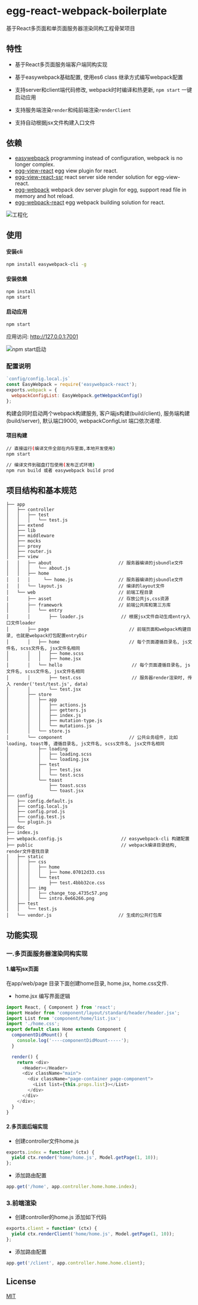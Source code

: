# egg-react-webpack-boilerplate

基于React多页面和单页面服务器渲染同构工程骨架项目

## 特性

- 基于React多页面服务端客户端同构实现

- 基于easywebpack基础配置, 使用es6 class 继承方式编写webpack配置

- 支持server和client端代码修改, webpack时时编译和热更新, `npm start` 一键启动应用

- 支持服务端渲染`render`和纯前端渲染`renderClient`

- 支持自动根据jsx文件构建入口文件


## 依赖

- [easywebpack](https://github.com/hubcarl/easywebpack) programming instead of configuration, webpack is no longer complex.
- [egg-view-react](plugin/egg-view-react) egg view plugin for react.
- [egg-view-react-ssr](plugin/egg-view-react-ssr) react server side render solution for egg-view-react.
- [egg-webpack](https://github.com/hubcarl/egg-webpack) webpack dev server plugin for egg, support read file in memory and hot reload.
- [egg-webpack-react](plugin/egg-webpack-react) egg webpack building solution for react.

![工程化](https://github.com/hubcarl/egg-react-webpack-boilerplate/blob/master/doc/images/egg-webpack.png)



## 使用

#### 安装cli

```bash
npm install easywebpack-cli -g
```

#### 安装依赖

```bash
npm install
npm start
```


#### 启动应用

```bash
npm start
```

应用访问: http://127.0.0.1:7001


![npm start启动](https://github.com/hubcarl/egg-react-webpack-boilerplate/blob/master/doc/images/webpack.png)

### 配置说明


```js
`config/config.local.js` 
const EasyWebpack = require('easywebpack-react');
exports.webpack = {
  webpackConfigList: EasyWebpack.getWebpackConfig()
};
```

构建会同时启动两个webpack构建服务, 客户端js构建(build/client), 服务端构建(build/server), 默认端口9000,  webpackConfigList 端口依次递增. 


#### 项目构建

```bash
// 直接运行(编译文件全部在内存里面,本地开发使用)
npm start

// 编译文件到磁盘打包使用(发布正式环境)
npm run build 或者 easywebpack build prod

```

## 项目结构和基本规范

    ├── app
    │   ├── controller
    │   │   ├── test
    │   │   │   └── test.js
    │   ├── extend
    │   ├── lib
    │   ├── middleware
    │   ├── mocks
    │   ├── proxy
    │   ├── router.js
    │   ├── view
    │   │   ├── about                         // 服务器编译的jsbundle文件
    │   │   │   └── about.js
    │   │   ├── home
    │   │   │     └── home.js                 // 服务器编译的jsbundle文件
    │   │   └── layout.js                     // 编译的layout文件
    │   └── web                               // 前端工程目录
    │       ├── asset                         // 存放公共js,css资源
    │       ├── framework                     // 前端公共库和第三方库
    │       │   └── entry                          
    │       │       ├── loader.js              // 根据jsx文件自动生成entry入口文件loader
    │       ├── page                              // 前端页面和webpack构建目录, 也就是webpack打包配置entryDir
    │       │   ├── home                          // 每个页面遵循目录名, js文件名, scss文件名, jsx文件名相同
    │       │   │   ├── home.scss
    │       │   │   ├── home.jsx
    │       │   └── hello                          // 每个页面遵循目录名, js文件名, scss文件名, jsx文件名相同
    │       │       ├── test.css                   // 服务器render渲染时, 传入 render('test/test.js', data)
    │       │       └── test.jsx
    │       ├── store                             
    │       │   ├── app
    │       │   │   ├── actions.js
    │       │   │   ├── getters.js
    │       │   │   ├── index.js
    │       │   │   ├── mutation-type.js
    │       │   │   └── mutations.js
    │       │   └── store.js
    │       └── component                         // 公共业务组件, 比如loading, toast等, 遵循目录名, js文件名, scss文件名, jsx文件名相同
    │           ├── loading
    │           │   ├── loading.scss
    │           │   └── loading.jsx
    │           ├── test
    │           │   ├── test.jsx
    │           │   └── test.scss
    │           └── toast
    │               ├── toast.scss
    │               └── toast.jsx
    ├── config
    │   ├── config.default.js
    │   ├── config.local.js
    │   ├── config.prod.js
    │   ├── config.test.js
    │   └── plugin.js
    ├── doc
    ├── index.js
    ├── webpack.config.js                      // easywebpack-cli 构建配置
    ├── public                                 // webpack编译目录结构, render文件查找目录
    │   ├── static
    │   │   ├── css
    │   │   │   ├── home
    │   │   │   │   ├── home.07012d33.css
    │   │   │   └── test
    │   │   │       ├── test.4bbb32ce.css
    │   │   ├── img
    │   │   │   ├── change_top.4735c57.png
    │   │   │   └── intro.0e66266.png
    │   ├── test
    │   │   └── test.js
    │   └── vendor.js                         // 生成的公共打包库


## 功能实现

### 一.多页面服务器渲染同构实现

#### 1.编写jsx页面

在app/web/page 目录下面创建home目录, home.jsx, home.css文件.

- home.jsx 编写界面逻辑

```js
import React, { Component } from 'react';
import Header from 'component/layout/standard/header/header.jsx';
import List from 'component/home/list.jsx';
import './home.css';
export default class Home extends Component {
  componentDidMount() {
    console.log('----componentDidMount-----');
  }

  render() {
    return <div>
      <Header></Header>
      <div className="main">
        <div className="page-container page-component">
          <List list={this.props.list}></List>
        </div>
      </div>
    </div>;
  }
}
```


#### 2.多页面后端实现

- 创建controller文件home.js

```javascript
exports.index = function* (ctx) {
  yield ctx.render('home/home.js', Model.getPage(1, 10));
};
```

- 添加路由配置

```javascript
app.get('/home', app.controller.home.home.index);
```

### 3.前端渲染

- 创建controller的home.js 添加如下代码

```javascript
exports.client = function* (ctx) {
  yield ctx.renderClient('home/home.js', Model.getPage(1, 10));
};
```

- 添加路由配置

```javascript
app.get('/client', app.controller.home.home.client);
```

## License

[MIT](LICENSE)